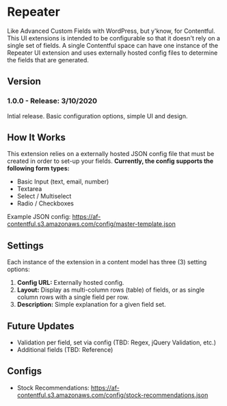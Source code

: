 # Repeater

Like Advanced Custom Fields with WordPress, but y'know, for Contentful. This UI extensions is intended to be configurable so that it doesn't rely on a single set of fields. A single Contentful space can have one instance of the Repeater UI extension and uses externally hosted config files to determine the fields that are generated.

## Version
### 1.0.0 - Release: 3/10/2020
Intial release. Basic configuration options, simple UI and design.

## How It Works
This extension relies on a externally hosted JSON config file that must be created in order to set-up your fields. **Currently, the config supports the following form types:**
* Basic Input (text, email, number)
* Textarea
* Select / Multiselect
* Radio / Checkboxes

Example JSON config: https://af-contentful.s3.amazonaws.com/config/master-template.json

## Settings
Each instance of the extension in a content model has three (3) setting options:
1. **Config URL:** Externally hosted config.
2. **Layout:** Display as multi-column rows (table) of fields, or as single column rows with a single field per row.
3. **Description:** Simple explanation for a given field set.

## Future Updates
* Validation per field, set via config (TBD: Regex, jQuery Validation, etc.)
* Additional fields (TBD: Reference)

## Configs
* Stock Recommendations: https://af-contentful.s3.amazonaws.com/config/stock-recommendations.json
